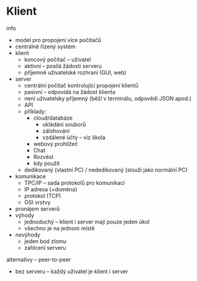 # Klient 
info
  - model pro propojení více počítačů
  - centrálně řízený systém
  - klient
    - koncový počítač – uživatel
    - aktivní – posílá žádosti serveru
    - příjemné uživatelské rozhraní (GUI, web) 
  - server
    - centrální počítač kontrolující propojení klientů
    - pasivní – odpovídá na žádost klienta
    - není uživatelsky příjemný (běží v terminálu, odpovědi JSON apod.)
    - API
    - příklady:
      - cloud/databáze
        - ukládání souborů
        - zálohování
        - vzdálené účty – viz škola
      - webový prohlížeč
      - Chat
      - Rozvést
      - kdy použít
    - dedikovaný (vlastní PC) / nededikovaný (slouží jako normální PC)
  - komunikace
    - TPC/IP – sada protokolů pro komunikaci
    - IP adresa (+doména)
    - protokol (TCP)
    - OSI vrstvy
  - pronájem serverů
  - výhody
    - jednoduchý – klient i server mají pouze jeden úkol
    - všechno je na jednom místě
  - nevýhody
    - jeden bod zlomu
    - zahlcení serveru

alternativy – peer-to-peer
  - bez serveru – každý uživatel je klient i server
